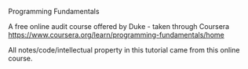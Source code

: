 Programming Fundamentals

A free online audit course offered by Duke - taken through Coursera
https://www.coursera.org/learn/programming-fundamentals/home

All notes/code/intellectual property in this tutorial came from this online course.
